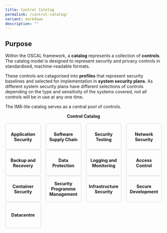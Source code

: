 ```yaml
---
title: Control Catalog
permalink: /control-catalog/
variant: markdown
description: ""
---
```


## Purpose

Within the OSCAL framework, a **catalog** represents a collection of **controls**. The catalog model is designed to represent security and privacy controls in standardised, machine-readable formats.

These controls are catagorised into **profiles** that represent security baselines and selected for implementation in **system security plans**. As different system security plans have different selections of controls depending on the type and sensitivity of the systems covered, not all controls will be in use at any one time.

The IM8-lite catalog serves as a central pool of controls.

<style>
	p.controls-title {
	  display: flex;
	  justify-content: center;
	}
	#grid.controls {
	  display: grid;
	  grid-template-columns: repeat(4, minmax(0, 1fr));
	  grid-auto-rows: 1fr;
	  grid-gap: 15px;
	}
	#grid.controls > div.content {
	  display: contents;
  }
	
	#grid.controls > div.content a {
	  border: 1px solid #d6d6d6;
	  border-radius: 8px;
	  padding: 8px;
    display: flex;
	  justify-content: center;
	  align-items: center;
	  text-align: center;
	  height: 100%;
    text-decoration: none;
	  font-weight: bold;
	}
	</style>
	
<p class="controls-title"><strong>Control Catalog<strong></strong></strong></p><strong><strong>
<div class="controls" id="grid">
	<div class="content">
	  <div><a href="/control-catalog/001-application-security/" rel="noopener noreferrer nofollow">Application Security</a></div>
		<div><a href="/control-catalog/002-software-supply-chain/" rel="noopener noreferrer nofollow">Software Supply Chain</a></div>
		<div><a href="/control-catalog/003-security-testing/" rel="noopener noreferrer nofollow">Security Testing</a></div>
		<div><a href="/control-catalog/004-network-security/" rel="noopener noreferrer nofollow">Network Security</a></div>
	</div>
	<div class="content">
		<div><a href="/control-catalog/005-backup-and-recovery/" rel="noopener noreferrer nofollow">Backup and Recovery</a></div>
		<div><a href="/control-catalog/006-data-protection/" rel="noopener noreferrer nofollow">Data Protection</a></div>
		<div><a href="/control-catalog/007-logging-and-monitoring/" rel="noopener noreferrer nofollow">Logging and Monitoring</a></div>
		<div><a href="/control-catalog/008-access-control/" rel="noopener noreferrer nofollow">Access Control</a></div>
	</div>
	<div class="content">
		<div><a href="/control-catalog/009-container-security/" rel="noopener noreferrer nofollow">Container Security</a></div>
	  <div><a href="/control-catalog/010-security-programme-management/" rel="noopener noreferrer nofollow">Security Programme Management</a></div>
	  <div><a href="/control-catalog/011-infrastructure-security/" rel="noopener noreferrer nofollow">Infrastructure Security</a></div>
	  <div><a href="/control-catalog/012-secure-development/" rel="noopener noreferrer nofollow">Secure Development</a></div>
	</div>
	<div class="content">
	  <div><a href="/control-catalog/013-datacentre/" rel="noopener noreferrer nofollow">Datacentre</a></div>
	</div>
</div>

</strong></strong>